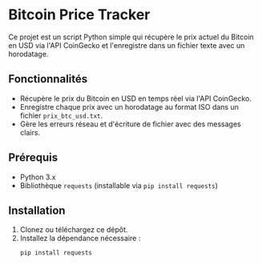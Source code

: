 # Bitcoin Price Tracker

Ce projet est un script Python simple qui récupère le prix actuel du Bitcoin en USD via l'API CoinGecko et l'enregistre dans un fichier texte avec un horodatage.

## Fonctionnalités
- Récupère le prix du Bitcoin en USD en temps réel via l'API CoinGecko.
- Enregistre chaque prix avec un horodatage au format ISO dans un fichier `prix_btc_usd.txt`.
- Gère les erreurs réseau et d'écriture de fichier avec des messages clairs.

## Prérequis
- Python 3.x
- Bibliothèque `requests` (installable via `pip install requests`)

## Installation
1. Clonez ou téléchargez ce dépôt.
2. Installez la dépendance nécessaire :
   ```bash
   pip install requests
